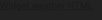
<html lang="en">
<head>
  <meta charset="UTF-8" />
  <meta name="viewport" content="width=device-width, initial-scale=1.0" />
  <title>Full Screen Weather Widget</title>
  <style>
    html, body {
      margin: 0;
      padding: 0;
      height: 200%;
      background: #222; /* 背景色 */
    }
    #ww_527aa936a9ba0 {
      height: 200%;
    }
  </style>
</head>
<body>
  <div id="ww_527aa936a9ba0" v='1.3' loc='auto' a='{"t":"horizontal","lang":"en","sl_lpl":1,"ids":["wl9238"],"font":"Arial","sl_ics":"one_a","sl_sot":"celsius","cl_bkg":"image","cl_font":"#FFFFFF","cl_cloud":"#FFFFFF","cl_persp":"#81D4FA","cl_sun":"#FFC107","cl_moon":"#FFC107","cl_thund":"#FF5722"}'>
    <a href="https://weatherwidget.org/" id="ww_527aa936a9ba0_u" target="_blank">Widget weather HTML</a>
  </div>
  <script async src="https://app3.weatherwidget.org/js/?id=ww_527aa936a9ba0"></script>
</body>
</html>

